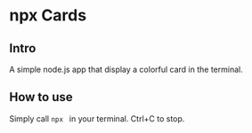 # npx Cards
## Intro

A simple node.js app that display a colorful card in the terminal.

## How to use

Simply call `npx ` in your terminal. Ctrl+C to stop.